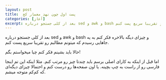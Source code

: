 ```yaml
---
layout: post
title:  پست اول چون نهد معمار کج
categories: [آغاز]
excerpt: بعد از کلی جستجو درباره sed و awk و bash و چیزای دیگه بالاخره فکر کنم به یه جاهایی رسیدم که میتونم مطالبم رو تقریبا سریع پست کنم.
---
```


بعد از کلی جستجو درباره sed و awk و bash و چیزای دیگه بالاخره فکر کنم به یه جاهایی رسیدم که میتونم مطالبم رو تقریبا سریع پست کنم.

حالا باید بشینم فکر کنم چیا میخواستم بگم!

اما قبل از اینکه به کارای اصلی برسم باید چندتا چیز رو مرتب کنم. مثلا اینکه این تم اینجا فارسی رو از راست به چپ بچینه. یا اون صفحه‌ها رو درست کنم و احتمالا چیزای دیگه‌ای که کم‌کم متوجه میشم.
